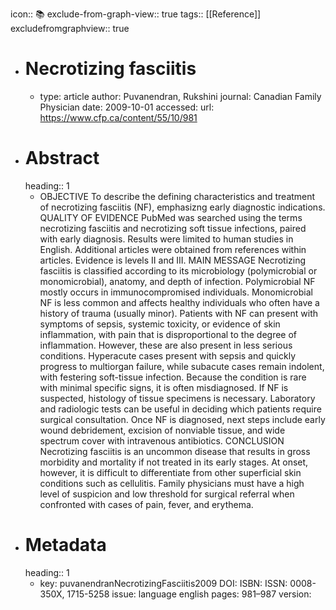 icon:: 📚
exclude-from-graph-view:: true
tags:: [[Reference]]
excludefromgraphview:: true

- # Necrotizing fasciitis
	- type: article
	  author: Puvanendran, Rukshini
	  journal: Canadian Family Physician
	  date: 2009-10-01
	  accessed: 
	  url: https://www.cfp.ca/content/55/10/981
- # Abstract
  heading:: 1
	- OBJECTIVE To describe the defining characteristics and treatment of necrotizing fasciitis (NF), emphasizng early diagnostic indications. QUALITY OF EVIDENCE PubMed was searched using the terms necrotizing fasciitis and necrotizing soft tissue infections, paired with early diagnosis. Results were limited to human studies in English. Additional articles were obtained from references within articles. Evidence is levels II and III. MAIN MESSAGE Necrotizing fasciitis is classified according to its microbiology (polymicrobial or monomicrobial), anatomy, and depth of infection. Polymicrobial NF mostly occurs in immunocompromised individuals. Monomicrobial NF is less common and affects healthy individuals who often have a history of trauma (usually minor). Patients with NF can present with symptoms of sepsis, systemic toxicity, or evidence of skin inflammation, with pain that is disproportional to the degree of inflammation. However, these are also present in less serious conditions. Hyperacute cases present with sepsis and quickly progress to multiorgan failure, while subacute cases remain indolent, with festering soft-tissue infection. Because the condition is rare with minimal specific signs, it is often misdiagnosed. If NF is suspected, histology of tissue specimens is necessary. Laboratory and radiologic tests can be useful in deciding which patients require surgical consultation. Once NF is diagnosed, next steps include early wound debridement, excision of nonviable tissue, and wide spectrum cover with intravenous antibiotics. CONCLUSION Necrotizing fasciitis is an uncommon disease that results in gross morbidity and mortality if not treated in its early stages. At onset, however, it is difficult to differentiate from other superficial skin conditions such as cellulitis. Family physicians must have a high level of suspicion and low threshold for surgical referral when confronted with cases of pain, fever, and erythema.
- # Metadata
  heading:: 1
	- key: puvanendranNecrotizingFasciitis2009
	  DOI: 
	  ISBN: 
	  ISSN: 0008-350X, 1715-5258
	  issue: 
	  language english
	  pages: 981–987
	  version: